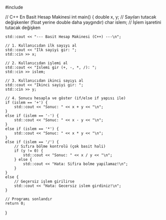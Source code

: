 #include <iostream>

// C++ En Basit Hesap Makinesi
int main() {
    double x, y; // Sayıları tutacak değişkenler (float yerine double daha yaygındır)
    char islem;  // İşlem işaretini tutacak değişken

    std::cout << "--- Basit Hesap Makinesi (C++) ---\n";

    // 1. Kullanıcıdan ilk sayıyı al
    std::cout << "Ilk sayiyi gir: ";
    std::cin >> x;

    // 2. Kullanıcıdan işlemi al
    std::cout << "Islemi gir (+, -, *, /): ";
    std::cin >> islem;

    // 3. Kullanıcıdan ikinci sayıyı al
    std::cout << "Ikinci sayiyi gir: ";
    std::cin >> y;

    // 4. Sonucu hesapla ve göster (if/else if yapısı ile)
    if (islem == '+') {
        std::cout << "Sonuc: " << x + y << "\n";
    }
    else if (islem == '-') {
        std::cout << "Sonuc: " << x - y << "\n";
    }
    else if (islem == '*') {
        std::cout << "Sonuc: " << x * y << "\n";
    }
    else if (islem == '/') {
        // Sıfıra bölme kontrolü (çok basit hali)
        if (y != 0) {
            std::cout << "Sonuc: " << x / y << "\n";
        } else {
            std::cout << "Hata: Sifira bolme yapilamaz!\n";
        }
    }
    else {
        // Geçersiz işlem girilirse
        std::cout << "Hata: Gecersiz islem girdiniz!\n";
    }

    // Programı sonlandır
    return 0;
}
